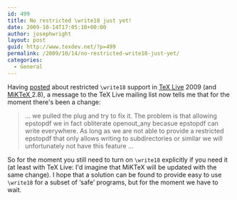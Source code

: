 ```yaml
---
id: 499
title: No restricted \write18 just yet!
date: 2009-10-14T17:05:10+00:00
author: josephwright
layout: post
guid: http://www.texdev.net/?p=499
permalink: /2009/10/14/no-restricted-write18-just-yet/
categories:
  - General
---
```

Having <a href="http://www.texdev.net/2009/10/06/what-does-write18-mean/">posted</a> about restricted <code>\write18</code> support in <a title="TeX Live" href="http://www.tug.org/texlive">TeX Live</a> 2009 (and <a title="MiKTeX Homepage" href="http://www.miktex.org/">MiKTeX </a>2.8), a message to the TeX Live mailing list now tells me that for the moment there's been a change:
<blockquote>… we pulled the plug and try to fix it. The problem is that
allowing epstopdf we in fact obliterate openout_any becasue
epstopdf can write everywhere.
As long as we are not able to provide a restricted epstopdf that
only allows writing to subdirectories or similar we will
unfortunately not have this feature …</blockquote>
So for the moment you still need to turn on <code>\write18</code> explicitly if you need it (at least with TeX Live: I'd imagine that MiKTeX will be updated with the same change). I hope that a solution can be found to provide easy to use <code>\write18</code> for a subset of ‘safe’ programs, but for the moment we have to wait.
